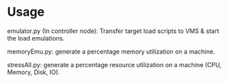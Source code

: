 # Usage

emulator.py (In controller node): Transfer target load scripts to VMS & start the load emulations. 

memoryEmu.py: generate a percentage memory utilization on a machine.

stressAll.py: generate a percentage resource utilization on a machine (CPU, Memory, Disk, IO).


